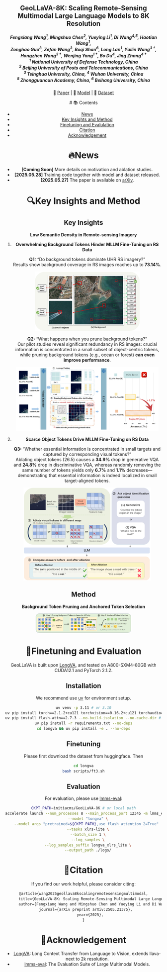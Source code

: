 <p align="center">
  <h2 align="center"><strong>GeoLLaVA-8K: Scaling Remote-Sensing Multimodal Large Language Models to 8K Resolution</strong></h2>
<div align="center">
<h5>
<em>Fengxiang Wang<sup>1</sup>, Mingshuo Chen<sup>2</sup>, Yueying Li<sup>1</sup>, Di Wang<sup>4,5</sup>, Haotian Wang<sup>1</sup>,<br/> Zonghao Guo<sup>3</sup>, Zefan Wang<sup>3</sup>, Boqi Shan<sup>6</sup>, Long Lan<sup>1</sup>, Yuilin Wang<sup>3 †</sup>, <br/> Hongzhen Wang<sup>3 †</sup>, Wenjing Yang<sup>1 †</sup>, Bo Du<sup>4</sup>, Jing Zhang<sup>4 †</sup> </em>
	<br/>
   	<sup>1</sup> National University of Defense Technology, China <br/> <sup>2</sup> Beijing University of Posts and Telecommunications, China <br/> <sup>3</sup> Tsinghua University, China, <sup>4</sup> Wuhan University, China <br/> <sup>5</sup> Zhongguancun Academy, China, <sup>6</sup> Beihang University, China 
</h5>
<p align="center">
    📃 <a href="https://arxiv.org/abs/2505.21375" target="_blank">Paper</a> | 🤗 <a href="https://huggingface.co/initiacms/GeoLLaVA-8K" target="_blank">Model</a> | 🤗 <a href="https://huggingface.co/datasets/initiacms/GeoLLaVA-Data" target="_blank">Dataset</a>  </p>
# 📚 Contents

- [News](#news)
- [Key Insights and Method](#key-insights-and-method)
- [Finetuning and Evalulation](#finetuning-and-evaluation)
- [Citation](#citation)
- [Acknowledgement](#acknowledgement)

# 🔥News

* **[Coming Soon]**  More details on motivation and ablation studies.
* **[2025.05.28]**  Training code together with model and dataset released.
* **[2025.05.27]**  The paper is available on [arXiv](https://arxiv.org/abs/2505.21375).

# 🔍Key Insights and Method

## Key Insights

**Low Semantic Density in Remote-sensing Imagery**

1. **Overwhelming Background Tokens Hinder MLLM Fine-Tuning on RS Data**

   **Q1:** “Do background tokens dominate UHR RS imagery?”  
   Results show background coverage in RS images reaches up to **73.14%**.

   <img src="./assets/q1.jpg" alt="image" style="zoom: 33%;" />

   **Q2:** “What happens when you prune background tokens?”  
   Our pilot studies reveal significant redundancy in RS images: crucial information is concentrated in a small subset of object-centric tokens, while pruning background tokens (e.g., ocean or forest) **can even improve performance**.
   
   <img src="./assets/q2.jpg" alt="image" style="zoom:45%;" />

2. **Scarce Object Tokens Drive MLLM Fine-Tuning on RS Data**

   **Q3:** “Whether essential information is concentrated in small targets and captured by corresponding visual tokens?”  
   Ablating object tokens (26.5) causes a **34.9%** drop in generative VQA and **24.8%** drop in discriminative VQA, whereas randomly removing the same number of tokens yields only **6.7%** and **1.1%** decreases—demonstrating that essential information is indeed localized in small target-aligned tokens.
   
   <img src="./assets/q3.jpg" alt="image" style="zoom:40%;" />
## Method

**Background Token Pruning and Anchored Token Selection**

<img src="assets/method.jpg" alt="image" style="zoom:30%;" />

# 🚀Finetuning and Evaluation

GeoLLaVA is built upon [LongVA](https://github.com/EvolvingLMMs-Lab/LongVA), and tested on  A800-SXM4-80GB with CUDA12.1 and PyTorch 2.1.2.

## Installation

We recommend use [uv](https://github.com/astral-sh/uv) for environment setup.

```bash
uv venv -p 3.11 # or 3.10
uv pip install torch==2.1.2+cu121 torchvision==0.16.2+cu121 torchaudio==2.1.2+cu121 --index-url https://download.pytorch.org/whl/cu121
uv pip install flash-attn==2.7.3 --no-build-isolation --no-cache-dir # or install wheel mannualy
uv pip install -r requirements.txt --no-deps
cd longva && uv pip install -e . --no-deps
```

## Finetuning

Please first download the dataset from huggingface. Then

```bash
cd longva
bash scripts/ft3.sh
```

## Evaluation

For evaluation, please use [lmms-eval](https://github.com/EvolvingLMMs-Lab/lmms-eval?tab=readme-ov-file):

```bash
CKPT_PATH=initiacms/GeoLLaVA-8K # or local path
accelerate launch --num_processes 8 --main_process_port 12345 -m lmms_eval \
    --model "longva" \
    --model_args "pretrained=${CKPT_PATH},use_flash_attention_2=True"  \
    --tasks xlrs-lite \
    --batch_size 1 \
    --log_samples \
    --log_samples_suffix longva_xlrs_lite \
    --output_path ./logs/
```

# 🔗Citation

If you find our work helpful, please consider citing:

```latex
@article{wang2025geollava8kscalingremotesensingmultimodal,
      title={GeoLLaVA-8K: Scaling Remote-Sensing Multimodal Large Language Models to 8K Resolution}, 
      author={Fengxiang Wang and Mingshuo Chen and Yueying Li and Di Wang and Haotian Wang and Zonghao Guo and Zefan Wang and Boqi Shan and Long Lan and Yulin Wang and Hongzhen Wang and Wenjing Yang and Bo Du and Jing Zhang},
  journal={arXiv preprint arXiv:2505.21375},
      year={2025},
}
```

# 🤝Acknowledgement

* [LongVA](https://github.com/EvolvingLMMs-Lab/LongVA): Long Context Transfer from Language to Vision, extends llava-next to 2k resolution.
* [lmms-eval](https://github.com/EvolvingLMMs-Lab/lmms-eval?tab=readme-ov-file): The Evaluation Suite of Large Multimodal Models.
